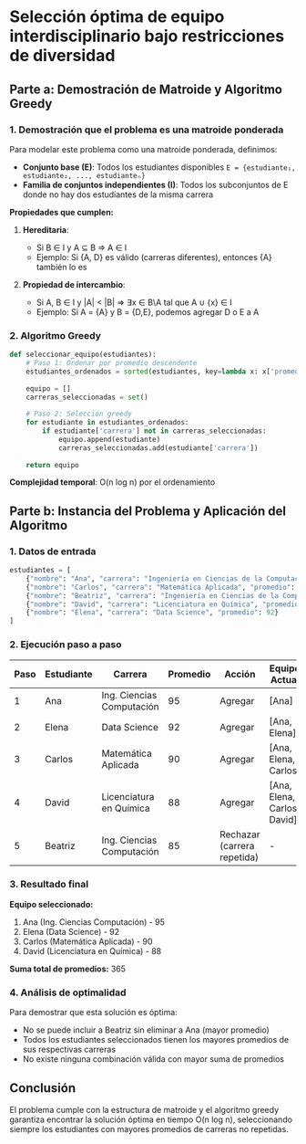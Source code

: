 # Selección óptima de equipo interdisciplinario bajo restricciones de diversidad

## Parte a: Demostración de Matroide y Algoritmo Greedy

### 1. Demostración que el problema es una matroide ponderada

Para modelar este problema como una matroide ponderada, definimos:
- **Conjunto base (E)**: Todos los estudiantes disponibles `E = {estudiante₁, estudiante₂, ..., estudianteₙ}`
- **Familia de conjuntos independientes (I)**: Todos los subconjuntos de E donde no hay dos estudiantes de la misma carrera

**Propiedades que cumplen:**

1. **Hereditaria**:
   - Si B ∈ I y A ⊆ B ⇒ A ∈ I
   - Ejemplo: Si {A, D} es válido (carreras diferentes), entonces {A} también lo es

2. **Propiedad de intercambio**:
   - Si A, B ∈ I y |A| < |B| ⇒ ∃x ∈ B\A tal que A ∪ {x} ∈ I
   - Ejemplo: Si A = {A} y B = {D,E}, podemos agregar D o E a A

### 2. Algoritmo Greedy

```python
def seleccionar_equipo(estudiantes):
    # Paso 1: Ordenar por promedio descendente
    estudiantes_ordenados = sorted(estudiantes, key=lambda x: x['promedio'], reverse=True)
    
    equipo = []
    carreras_seleccionadas = set()
    
    # Paso 2: Selección greedy
    for estudiante in estudiantes_ordenados:
        if estudiante['carrera'] not in carreras_seleccionadas:
            equipo.append(estudiante)
            carreras_seleccionadas.add(estudiante['carrera'])
    
    return equipo
```

**Complejidad temporal**: O(n log n) por el ordenamiento

## Parte b: Instancia del Problema y Aplicación del Algoritmo

### 1. Datos de entrada

```python
estudiantes = [
    {"nombre": "Ana", "carrera": "Ingeniería en Ciencias de la Computación", "promedio": 95},
    {"nombre": "Carlos", "carrera": "Matemática Aplicada", "promedio": 90},
    {"nombre": "Beatriz", "carrera": "Ingeniería en Ciencias de la Computación", "promedio": 85},
    {"nombre": "David", "carrera": "Licenciatura en Química", "promedio": 88},
    {"nombre": "Elena", "carrera": "Data Science", "promedio": 92}
]
```

### 2. Ejecución paso a paso

| Paso | Estudiante | Carrera                              | Promedio | Acción           | Equipo Actual |
|------|------------|--------------------------------------|----------|------------------|---------------|
| 1    | Ana        | Ing. Ciencias Computación            | 95       | Agregar          | [Ana]         |
| 2    | Elena      | Data Science                         | 92       | Agregar          | [Ana, Elena]  |
| 3    | Carlos     | Matemática Aplicada                  | 90       | Agregar          | [Ana, Elena, Carlos] |
| 4    | David      | Licenciatura en Química              | 88       | Agregar          | [Ana, Elena, Carlos, David] |
| 5    | Beatriz    | Ing. Ciencias Computación            | 85       | Rechazar (carrera repetida) | - |

### 3. Resultado final

**Equipo seleccionado:**
1. Ana (Ing. Ciencias Computación) - 95
2. Elena (Data Science) - 92
3. Carlos (Matemática Aplicada) - 90
4. David (Licenciatura en Química) - 88

**Suma total de promedios:** 365

### 4. Análisis de optimalidad

Para demostrar que esta solución es óptima:
- No se puede incluir a Beatriz sin eliminar a Ana (mayor promedio)
- Todos los estudiantes seleccionados tienen los mayores promedios de sus respectivas carreras
- No existe ninguna combinación válida con mayor suma de promedios

## Conclusión

El problema cumple con la estructura de matroide y el algoritmo greedy garantiza encontrar la solución óptima en tiempo O(n log n), seleccionando siempre los estudiantes con mayores promedios de carreras no repetidas.
